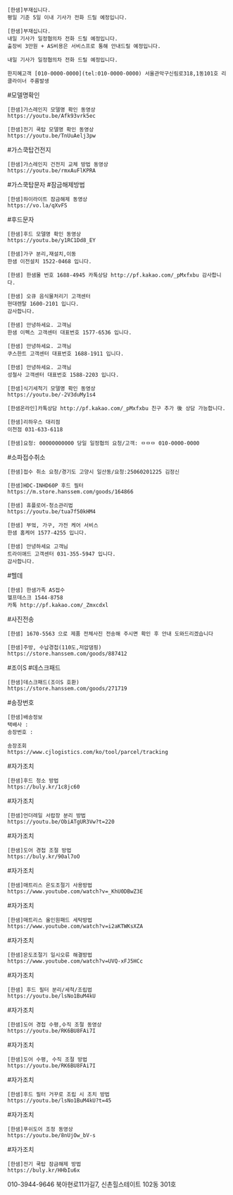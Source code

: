 ```
[한샘]부재십니다.
평일 기준 5일 이내 기사가 전화 드릴 예정입니다.
```

```
[한샘]부재십니다.
내일 기사가 일정협의차 전화 드릴 예정입니다.
출장비 3만원 + AS비용은 서비스프로 통해 안내드릴 예정입니다.
```
```
내일 기사가 일정협의차 전화 드릴 예정입니다.
```

```
한지혜고객 [010-0000-0000](tel:010-0000-0000) 서울관악구신림로318,1동101호 리클라이너 주름발생
```

#모델명확인
```
[한샘]가스레인지 모델명 확인 동영상 
https://youtu.be/Afk93vrk5ec
```

```
[한샘]전기 쿡탑 모델명 확인 동영상 
https://youtu.be/TnUuAelj3pw
```

#가스쿡탑건전지
```
[한샘]가스레인지 건전지 교체 방법 동영상 
https://youtu.be/rmxAuFlKPRA
```

#가스쿡탑문자 #잠금해제방법
```
[한샘]하이라이트 잠금해제 동영상 
https://vo.la/qXvFS
```

#후드문자
```
[한샘]후드 모델명 확인 동영상 
https://youtu.be/y1RC1Dd8_EY
```

```
[한샘]가구 분리,재설치,이동 
한샘 이전설치 1522-0468 입니다. 
```

```
[한샘] 한샘몰 번호 1688-4945 카톡상담 http://pf.kakao.com/_pMxfxbu 감사합니다.
```

```
[한샘] 오큐 음식물처리기 고객센터 
현대렌탈 1600-2101 입니다. 
감사합니다. 
```

```
[한샘] 안녕하세요. 고객님 
한샘 이펙스 고객센터 대표번호 1577-6536 입니다.
```

```
[한샘] 안녕하세요. 고객님 
쿠스한트 고객센터 대표번호 1688-1911 입니다.
```

```
[한샘] 안녕하세요. 고객님 
성철사 고객센터 대표번호 1588-2203 입니다.
```

```
[한샘]식기세척기 모델명 확인 동영상 
https://youtu.be/-2V3duMy1s4
```

```
[한샘온라인]카톡상담 http://pf.kakao.com/_pMxfxbu 친구 추가 後 상담 가능합니다.
```

```
[한샘]리하우스 대리점 
이천점 031-633-6118
```

```
[한샘]요청: 00000000000 당일 일정협의 요청/고객: ㅁㅁㅁ 010-0000-0000
```

#소파접수취소
```
[한샘]접수 취소 요청/경기도 고양시 일산동/요청:25060201225 김정신
```

```
[한샘]HDC-INHD60P 후드 필터
https://m.store.hanssem.com/goods/164866
```

```
[한샘] 휴플로어-청소관리법 
https://youtu.be/tua7f50kHM4
```

```
[한샘] 부엌, 가구, 가전 케어 서비스 
한샘 홈케어 1577-4255 입니다.
```

```
[한샘] 안녕하세요 고객님 
트라이애드 고객센터 031-355-5947 입니다. 
감사합니다. 
```

#헬데
```
[한샘] 한샘가족 AS접수 
헬프데스크 1544-8758 
카톡 http://pf.kakao.com/_Zmxcdxl 
```

#사진전송
```
[한샘] 1670-5563 으로 제품 전체사진 전송해 주시면 확인 후 안내 도와드리겠습니다
```

```
[한샘]주방, 수납경첩(110도,저압댐핑)
https://store.hanssem.com/goods/887412
```

#조이S #데스크패드 
```
[한샘]데스크패드(조이S 호환) 
https://store.hanssem.com/goods/271719 
```

#송장번호 
```
[한샘]배송정보 
택배사 :  
송장번호 :  
```
```
송장조회 
https://www.cjlogistics.com/ko/tool/parcel/tracking
```

#자가조치
```
[한샘]후드 청소 방법 
https://buly.kr/1c8jc60
```

#자가조치
```
[한샘]언더레일 서랍장 분리 방법 
https://youtu.be/ObiATgUR3Vw?t=220
```

#자가조치
```
[한샘]도어 경첩 조절 방법 
https://buly.kr/90al7oO
```

#자가조치
```
[한샘]매트리스 온도조절기 사용방법 
https://www.youtube.com/watch?v=_KhU0DBwZ3E
```

#자가조치
```
[한샘]매트리스 올인원패드 세탁방법 
https://www.youtube.com/watch?v=i2aKTWKsXZA
```

#자가조치
```
[한샘]온도조절기 일시오류 해결방법 
https://www.youtube.com/watch?v=UVQ-xFJ5HCc
```

#자가조치 
```
[한샘] 후드 필터 분리/세척/조립법 
https://youtu.be/lsNo1BuM4kU
```

#자가조치 
```
[한샘]도어 경첩 수평,수직 조절 동영상
https://youtu.be/RK6BU8FAi7I
```

#자가조치 
```
[한샘]도어 수평, 수직 조절 방법 
https://youtu.be/RK6BU8FAi7I
```

#자가조치
```
[한샘]후드 필터 거꾸로 조립 시 조치 방법 
https://youtu.be/lsNo1BuM4kU?t=45
```

#자가조치 
```
[한샘]푸쉬도어 조정 동영상 
https://youtu.be/8nUjOw_bV-s
```

#자가조치 
```
[한샘]전기 쿡탑 잠금해제 방법
https://buly.kr/HHbIu6x
```


010-3944-9646
북아현로11가길7, 신촌힐스테이트 102동 301호
